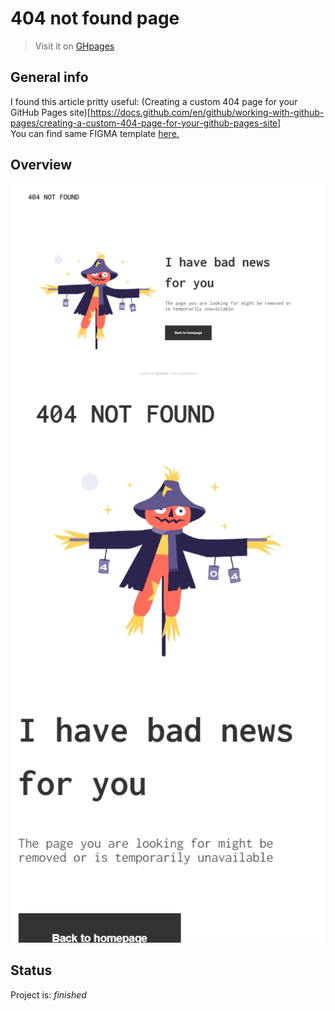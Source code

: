 # 404 not found page
> Visit it on [GHpages](#)  

## General info
I found this article pritty useful: (Creating a custom 404 page for your GitHub Pages site)[https://docs.github.com/en/github/working-with-github-pages/creating-a-custom-404-page-for-your-github-pages-site]  
You can find same FIGMA template [here.](https://www.figma.com/file/QeKWLNhB13zDjJzqR22TKE/404-page-challenge)


## Overview
![screenshot](./screenshots/demo.jpg)
![screenshot-mobile](./screenshots/demo-mob.jpg)

## Status
Project is: _finished_